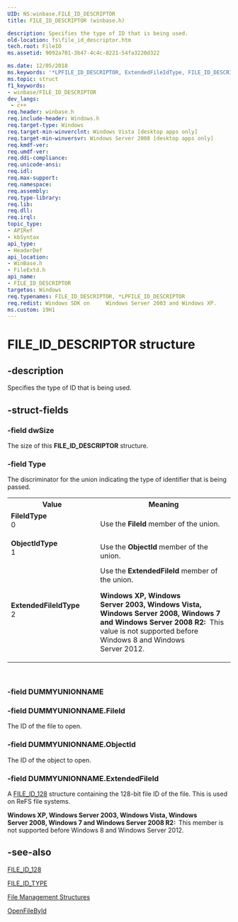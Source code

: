 ```yaml
---
UID: NS:winbase.FILE_ID_DESCRIPTOR
title: FILE_ID_DESCRIPTOR (winbase.h)

description: Specifies the type of ID that is being used.
old-location: fs\file_id_descriptor.htm
tech.root: FileIO
ms.assetid: 9092a701-3b47-4c4c-8221-54fa3220d322

ms.date: 12/05/2018
ms.keywords: '*LPFILE_ID_DESCRIPTOR, ExtendedFileIdType, FILE_ID_DESCRIPTOR, FILE_ID_DESCRIPTOR structure [Files], FileIdType, ObjectIdType, fileextd/FILE_ID_DESCRIPTOR, fs.file_id_descriptor, winbase/FILE_ID_DESCRIPTOR'
ms.topic: struct
f1_keywords:
- winbase/FILE_ID_DESCRIPTOR
dev_langs:
 - c++
req.header: winbase.h
req.include-header: Windows.h
req.target-type: Windows
req.target-min-winverclnt: Windows Vista [desktop apps only]
req.target-min-winversvr: Windows Server 2008 [desktop apps only]
req.kmdf-ver: 
req.umdf-ver: 
req.ddi-compliance: 
req.unicode-ansi: 
req.idl: 
req.max-support: 
req.namespace: 
req.assembly: 
req.type-library: 
req.lib: 
req.dll: 
req.irql: 
topic_type:
- APIRef
- kbSyntax
api_type:
- HeaderDef
api_location:
- WinBase.h
- FileExtd.h
api_name:
- FILE_ID_DESCRIPTOR
targetos: Windows
req.typenames: FILE_ID_DESCRIPTOR, *LPFILE_ID_DESCRIPTOR
req.redist: Windows SDK on     Windows Server 2003 and Windows XP.
ms.custom: 19H1
---
```


# FILE_ID_DESCRIPTOR structure


## -description


Specifies the type of ID that is being used.


## -struct-fields




### -field dwSize

The size of this <b>FILE_ID_DESCRIPTOR</b> 
      structure.


### -field Type

The discriminator for the union indicating the type of identifier that is being passed.

<table>
<tr>
<th>Value</th>
<th>Meaning</th>
</tr>
<tr>
<td width="40%"><a id="FileIdType"></a><a id="fileidtype"></a><a id="FILEIDTYPE"></a><dl>
<dt><b>FileIdType</b></dt>
<dt>0</dt>
</dl>
</td>
<td width="60%">
Use the <b>FileId</b> member of the union.

</td>
</tr>
<tr>
<td width="40%"><a id="ObjectIdType"></a><a id="objectidtype"></a><a id="OBJECTIDTYPE"></a><dl>
<dt><b>ObjectIdType</b></dt>
<dt>1</dt>
</dl>
</td>
<td width="60%">
Use the <b>ObjectId</b> member of the union.

</td>
</tr>
<tr>
<td width="40%"><a id="ExtendedFileIdType"></a><a id="extendedfileidtype"></a><a id="EXTENDEDFILEIDTYPE"></a><dl>
<dt><b>ExtendedFileIdType</b></dt>
<dt>2</dt>
</dl>
</td>
<td width="60%">
Use the <b>ExtendedFileId</b> member of the union.
        

<b>Windows XP, Windows Server 2003, Windows Vista, Windows Server 2008, Windows 7 and Windows Server 2008 R2:  </b>This value is not supported before Windows 8 and Windows Server 2012.

</td>
</tr>
</table>
 


### -field DUMMYUNIONNAME


### -field DUMMYUNIONNAME.FileId

The ID of the file to open.


### -field DUMMYUNIONNAME.ObjectId

The ID of the object to open.


### -field DUMMYUNIONNAME.ExtendedFileId

A <a href="https://docs.microsoft.com/windows/desktop/api/winnt/ns-winnt-file_id_128">FILE_ID_128</a> structure containing the 128-bit file ID of the file. This is used on ReFS file systems.
       

<b>Windows XP, Windows Server 2003, Windows Vista, Windows Server 2008, Windows 7 and Windows Server 2008 R2:  </b>This member is not supported before Windows 8 and Windows Server 2012.


## -see-also




<a href="https://docs.microsoft.com/windows/desktop/api/winnt/ns-winnt-file_id_128">FILE_ID_128</a>



<a href="https://docs.microsoft.com/windows/desktop/api/winbase/ne-winbase-file_id_type">FILE_ID_TYPE</a>



<a href="https://docs.microsoft.com/windows/desktop/FileIO/file-management-structures">File Management Structures</a>



<a href="https://docs.microsoft.com/windows/desktop/api/winbase/nf-winbase-openfilebyid">OpenFileById</a>
 

 

